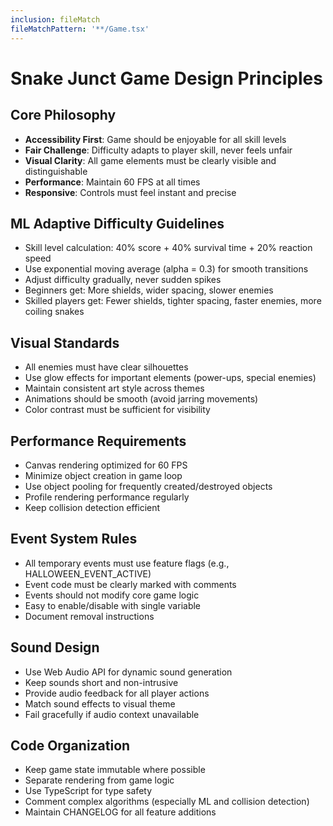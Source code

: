 ```yaml
---
inclusion: fileMatch
fileMatchPattern: '**/Game.tsx'
---
```


# Snake Junct Game Design Principles

## Core Philosophy
- **Accessibility First**: Game should be enjoyable for all skill levels
- **Fair Challenge**: Difficulty adapts to player skill, never feels unfair
- **Visual Clarity**: All game elements must be clearly visible and distinguishable
- **Performance**: Maintain 60 FPS at all times
- **Responsive**: Controls must feel instant and precise

## ML Adaptive Difficulty Guidelines
- Skill level calculation: 40% score + 40% survival time + 20% reaction speed
- Use exponential moving average (alpha = 0.3) for smooth transitions
- Adjust difficulty gradually, never sudden spikes
- Beginners get: More shields, wider spacing, slower enemies
- Skilled players get: Fewer shields, tighter spacing, faster enemies, more coiling snakes

## Visual Standards
- All enemies must have clear silhouettes
- Use glow effects for important elements (power-ups, special enemies)
- Maintain consistent art style across themes
- Animations should be smooth (avoid jarring movements)
- Color contrast must be sufficient for visibility

## Performance Requirements
- Canvas rendering optimized for 60 FPS
- Minimize object creation in game loop
- Use object pooling for frequently created/destroyed objects
- Profile rendering performance regularly
- Keep collision detection efficient

## Event System Rules
- All temporary events must use feature flags (e.g., HALLOWEEN_EVENT_ACTIVE)
- Event code must be clearly marked with comments
- Events should not modify core game logic
- Easy to enable/disable with single variable
- Document removal instructions

## Sound Design
- Use Web Audio API for dynamic sound generation
- Keep sounds short and non-intrusive
- Provide audio feedback for all player actions
- Match sound effects to visual theme
- Fail gracefully if audio context unavailable

## Code Organization
- Keep game state immutable where possible
- Separate rendering from game logic
- Use TypeScript for type safety
- Comment complex algorithms (especially ML and collision detection)
- Maintain CHANGELOG for all feature additions
